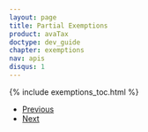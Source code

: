 ```yaml
---
layout: page
title: Partial Exemptions
product: avaTax
doctype: dev_guide
chapter: exemptions
nav: apis
disqus: 1
---
```


{% include exemptions_toc.html %}

<ul class="pager">
  <li><a href="/avatax/dev-guide/exemptions1/partial-exemptions/">Previous</a></li>
  <li><a href="/avatax/dev-guide/locations/">Next</a></li>
</ul>